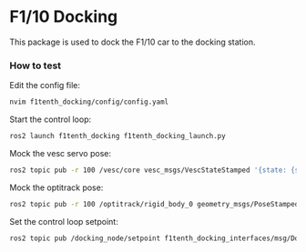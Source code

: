 # F1/10 Docking
This package is used to dock the F1/10 car to the docking station.

### How to test

Edit the config file:
```bash
nvim f1tenth_docking/config/config.yaml
```

Start the control loop:
```bash
ros2 launch f1tenth_docking f1tenth_docking_launch.py
```

Mock the vesc servo pose:
```bash
ros2 topic pub -r 100 /vesc/core vesc_msgs/VescStateStamped '{state: {servo_pose: 0.0}}'
```

Mock the optitrack pose:
```bash
ros2 topic pub -r 100 /optitrack/rigid_body_0 geometry_msgs/PoseStamped '{pose: {position: {x: 1.0, y: 2.0, z: 3.0}, orientation: {x: 0.0, y: 0.0, z: 0.0, w: 1.0}}}'
```

Set the control loop setpoint:
```bash
ros2 topic pub /docking_node/setpoint f1tenth_docking_interfaces/msg/DockingState '{x_pos: 1.0, y_pos: 2.0, theta: 0.5, delta: 0.1}'
```
